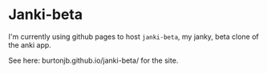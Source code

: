 # Janki-beta

I'm currently using github pages to host `janki-beta`, my janky, beta clone of the anki app.

See here: burtonjb.github.io/janki-beta/ for the site.

